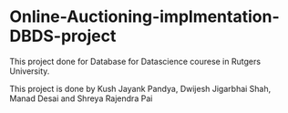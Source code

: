 # Online-Auctioning-implmentation-DBDS-project
This project done for Database for Datascience courese in Rutgers University. 

This project is done by Kush Jayank Pandya, Dwijesh Jigarbhai Shah, Manad Desai and Shreya Rajendra Pai
